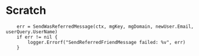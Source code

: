 # Scratch

		err = SendWasReferredMessage(ctx, mgKey, mgDomain, newUser.Email, userQuery.UserName)
		if err != nil {
			logger.Errorf("SendReferredFriendMessage failed: %v", err)
		}